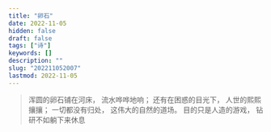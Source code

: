 ```yaml
---
title: "卵石"
date: 2022-11-05
hidden: false
draft: false
tags: ["诗"]
keywords: []
description: ""
slug: "202211052007"
lastmod: 2022-11-05
---
```


> 浑圆的卵石铺在河床，
流水哗哗地响；
还有在困惑的目光下，
人世的熙熙攘攘；
一切都没有归处，
这伟大的自然的道场。
目的只是人造的游戏，
钻研不如躺下来休息